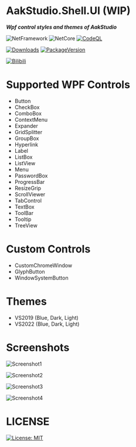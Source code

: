 # AakStudio.Shell.UI (WIP)

***Wpf control styles and themes of AakStudio***

![NetFramework](https://img.shields.io/badge/.Net%20Framework->=4.6.2-green) ![NetCore](https://img.shields.io/badge/.Net%20Core->=v3.1-blue)
[![CodeQL](https://github.com/Wenveo/AakStudio.Shell.UI/actions/workflows/codeql.yml/badge.svg)](https://github.com/Wenveo/AakStudio.Shell.UI/actions/workflows/codeql.yml)

[![Downloads](https://img.shields.io/nuget/dt/AakStudio.Shell.UI)](https://www.nuget.org/stats/packages/AakStudio.Shell.UI?groupby=Version) [![PackageVersion](https://img.shields.io/nuget/v/AakStudio.Shell.UI)](https://www.nuget.org/packages/AakStudio.Shell.UI/)

 [![Bilibili](https://img.shields.io/badge/dynamic/json?color=ff69b4&label=bilibili&query=%24.data.totalSubs&url=https%3A%2F%2Fapi.spencerwoo.com%2Fsubstats%2F%3Fsource%3Dbilibili%26queryKey%3D176863848)](https://space.bilibili.com/176863848)


 # Supported WPF Controls
 - Button
 - CheckBox
 - ComboBox
 - ContextMenu
 - Expander
 - GridSplitter
 - GroupBox
 - Hyperlink
 - Label
 - ListBox
 - ListView
 - Menu
 - PasswordBox
 - ProgressBar
 - ResizeGrip
 - ScrollViewer
 - TabControl
 - TextBox
 - ToolBar
 - Tooltip
 - TreeView

 # Custom Controls
 - CustomChromeWindow
 - GlyphButton
 - WindowSystemButton

 # Themes
 - VS2019 (Blue, Dark, Light)
 - VS2022 (Blue, Dark, Light)

 # Screenshots
 
![Screenshot1](https://raw.githubusercontent.com/Wenveo/AakStudio.Shell.UI/main/Screenshots/1.png)

![Screenshot2](https://raw.githubusercontent.com/Wenveo/AakStudio.Shell.UI/main/Screenshots/2.png)

![Screenshot3](https://raw.githubusercontent.com/Wenveo/AakStudio.Shell.UI/main/Screenshots/3.png)

![Screenshot4](https://raw.githubusercontent.com/Wenveo/AakStudio.Shell.UI/main/Screenshots/4.png)


 # LICENSE
[![License: MIT](https://img.shields.io/badge/License-MIT-yellow.svg)](https://opensource.org/licenses/MIT)
